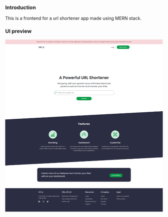 ### Introduction

This is a frontend for a url shortener app made using MERN stack.

### UI preview

![Home](./home.png)
